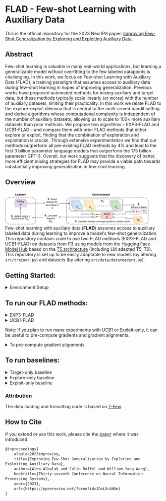 # FLAD - Few-shot Learning with Auxiliary Data

This is the official repository for the 2023 NeurIPS paper: [Improving Few-Shot Generalization by Exploring and Exploiting Auxiliary Data](https://arxiv.org/abs/2302.00674).

## Abstract
Few-shot learning is valuable in many real-world applications, but learning a generalizable model without overfitting to the few labeled datapoints is challenging. In this work, we focus on Few-shot Learning with Auxiliary Data (FLAD), a training paradigm that assumes access to auxiliary data during few-shot learning in hopes of improving generalization. Previous works have proposed automated methods for mixing auxiliary and target data, but these methods typically scale linearly (or worse) with the number of auxiliary datasets, limiting their practicality. In this work we relate FLAD to the explore-exploit dilemma that is central to the multi-armed bandit setting and derive algorithms whose computational complexity is independent of the number of auxiliary datasets, allowing us to scale to 100× more auxiliary datasets than prior methods. We propose two algorithms – EXP3-FLAD and UCB1-FLAD – and compare them with prior FLAD methods that either explore or exploit, finding that the combination of exploration and exploitation is crucial. Through extensive experimentation we find that our methods outperform all pre-existing FLAD methods by 4% and lead to the first 3 billion parameter language models that outperform the 175 billion parameter GPT-3. Overall, our work suggests that the discovery of better, more efficient mixing strategies for FLAD may provide a viable path towards substantially improving generalization in few-shot learning.

## Overview
![FLAD Overview](flad_overview.png)
Few-shot learning with auxiliary data (**FLAD**) assumes access to auxiliary labeled data during learning to improve a model's few-shot generalization.
<br>
This repository contains code to use two FLAD methods (EXP3-FLAD and UCB1-FLAD) on datasets from [P3](https://github.com/bigscience-workshop/promptsource) using models from the [Hugging Face Model Hub](https://huggingface.co/models) based on the [T5 architecture](https://github.com/google-research/text-to-text-transfer-transformer) (including LM adapted T5, T0).
<br>
This repository is set up to be easily adaptable to new models (by altering `src/trainer.py`) and datasets (by altering `src/data/datareaders.py`).

## Getting Started:

<details><summary>Environment Setup</summary>
<br>
First, install python requirements from `requirements.txt` using your favorite virtual environment manager and the appropriate cuda version.
<br>
For example, with conda use:
  
```bash
CUDA_VERSION="113"
conda create -n flad_env python==3.8
conda activate flad_env
pip install -r requirements.txt -f https://download.pytorch.org/whl/cu${CUDA_VERSION}/torch_stable.html
```
  
</details>

## To run our FLAD methods:
 
<details><summary>EXP3-FLAD</summary>
  
```bash
GPU=0
TARGET_DATASET='copa'
bash all_exp3.sh $GPU $TARGET_DATASET
```
</details>

<details><summary>UCB1-FLAD</summary>
  
```bash
GPU=0
TARGET_DATASET='copa'
bash all_ucb1.sh $GPU $TARGET_DATASET
```

### UCB1-specific info
If you wish to use UCB1, you will need to pre-compute gradient alignments. The trainer class in `trainer.py` will compute and cache the values during training, but if you are planning on running many experiments on a large set of auxiliary datasets, such as P3, you may wish to pre-compute gradients and alignments prior to training with our premade script. The script will compute gradients for a model on each auxiliary dataset and cache them for future use, then compute the alignment with respect to a specific target dataset.

  </details>
  
  
Note: If you plan to run many experiments with UCB1 or Exploit-only, it can be useful to pre-compute gradients and gradient alignments.

<details><summary>To pre-compute gradient alignments</summary>
  
You can pre-compute gradients and alignments with:
  
```bash
TARGET_DATASET='copa'
AUXILIARY_DATASET='P3'
python3 src/multirun_create_weight_inits.py --target_dataset $TARGET_DATASET --auxiliary_dataset $AUXILIARY_DATASET
```

***NOTE***: This script will by default pre-compute gradients with base- and XL-sized T5 models, and T0-3B. To change this, edit the variable `MODELS` found on lines 83-88 of `src/multirun_create_weight_inits.py`.
  
  </details>

## To run baselines:
<details><summary>Target-only baseline</summary>
        
```bash
GPU=0
bash target_only_finetuning.sh $GPU
```
</details>

<details><summary>Explore-only baseline</summary>
  
```bash
GPU=0
TARGET_DATASET='copa'
bash all_mixed.sh $GPU $TARGET_DATASET
```
  </details>
  
<details><summary>Exploit-only baseline</summary>
    
```bash
GPU=0
TARGET_DATASET='copa'
bash all_exploit.sh $GPU $TARGET_DATASET
```

**Note: The exploit-only baseline requires computing auxiliary dataset gradients prior to training.**
<br>
See the dropdown menu for *To pre-compute gradient alignments* for the command to run.
<br>
This process will take a few hours, depending on your hardware.
 </details>
 
### Attribution
The data loading and formatting code is based on [T-Few](https://github.com/r-three/t-few).

## How to Cite
If you extend or use this work, please cite the [paper](https://arxiv.org/abs/2302.00674) where it was introduced:
```
@inproceedings{
    albalak2023improving,
    title={Improving Few-Shot Generalization by Exploring and Exploiting Auxiliary Data},
    author={Alon Albalak and Colin Raffel and William Yang Wang},
    booktitle={Thirty-seventh Conference on Neural Information Processing Systems},
    year={2023},
    url={https://openreview.net/forum?id=JDnLXc4NOn}
}
```
